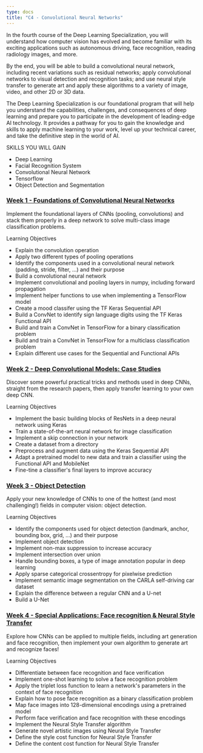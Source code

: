 ```yaml
---
type: docs
title: "C4 - Convolutional Neural Networks"
---
```



In the fourth course of the Deep Learning Specialization, you will understand how computer vision has evolved and become familiar with its exciting applications such as autonomous driving, face recognition, reading radiology images, and more.

By the end, you will be able to build a convolutional neural network, including recent variations such as residual networks; apply convolutional networks to visual detection and recognition tasks; and use neural style transfer to generate art and apply these algorithms to a variety of image, video, and other 2D or 3D data. 

The Deep Learning Specialization is our foundational program that will help you understand the capabilities, challenges, and consequences of deep learning and prepare you to participate in the development of leading-edge AI technology. It provides a pathway for you to gain the knowledge and skills to apply machine learning to your work, level up your technical career, and take the definitive step in the world of AI.

SKILLS YOU WILL GAIN
- Deep Learning
- Facial Recognition System
- Convolutional Neural Network
- Tensorflow
- Object Detection and Segmentation

### [Week 1 - Foundations of Convolutional Neural Networks](./week1/)

Implement the foundational layers of CNNs (pooling, convolutions) and stack them properly in a deep network to solve multi-class image classification problems.

Learning Objectives
- Explain the convolution operation
- Apply two different types of pooling operations
- Identify the components used in a convolutional neural network (padding, stride, filter, ...) and their purpose
- Build a convolutional neural network
- Implement convolutional and pooling layers in numpy, including forward propagation
- Implement helper functions to use when implementing a TensorFlow model
- Create a mood classifer using the TF Keras Sequential API
- Build a ConvNet to identify sign language digits using the TF Keras Functional API
- Build and train a ConvNet in TensorFlow for a binary classification problem
- Build and train a ConvNet in TensorFlow for a multiclass classification problem
- Explain different use cases for the Sequential and Functional APIs


### [Week 2  - Deep Convolutional Models: Case Studies](./week2/)

Discover some powerful practical tricks and methods used in deep CNNs, straight from the research papers, then apply transfer learning to your own deep CNN.

Learning Objectives
- Implement the basic building blocks of ResNets in a deep neural network using Keras
- Train a state-of-the-art neural network for image classification
- Implement a skip connection in your network
- Create a dataset from a directory
- Preprocess and augment data using the Keras Sequential API
- Adapt a pretrained model to new data and train a classifier using the Functional API and MobileNet
- Fine-tine a classifier's final layers to improve accuracy

### [Week 3 - Object Detection](./week3/)

Apply your new knowledge of CNNs to one of the hottest (and most challenging!) fields in computer vision: object detection.

Learning Objectives
- Identify the components used for object detection (landmark, anchor, bounding box, grid, ...) and their purpose
- Implement object detection
- Implement non-max suppression to increase accuracy
- Implement intersection over union
- Handle bounding boxes, a type of image annotation popular in deep learning
- Apply sparse categorical crossentropy for pixelwise prediction
- Implement semantic image segmentation on the CARLA self-driving car dataset
- Explain the difference between a regular CNN and a U-net
- Build a U-Net

### [Week 4 - Special Applications: Face recognition & Neural Style Transfer](./week4/)

Explore how CNNs can be applied to multiple fields, including art generation and face recognition, then implement your own algorithm to generate art and recognize faces!

Learning Objectives
- Differentiate between face recognition and face verification
- Implement one-shot learning to solve a face recognition problem
- Apply the triplet loss function to learn a network's parameters in the context of face recognition
- Explain how to pose face recognition as a binary classification problem
- Map face images into 128-dimensional encodings using a pretrained model
- Perform face verification and face recognition with these encodings
- Implement the Neural Style Transfer algorithm
- Generate novel artistic images using Neural Style Transfer
- Define the style cost function for Neural Style Transfer
- Define the content cost function for Neural Style Transfer